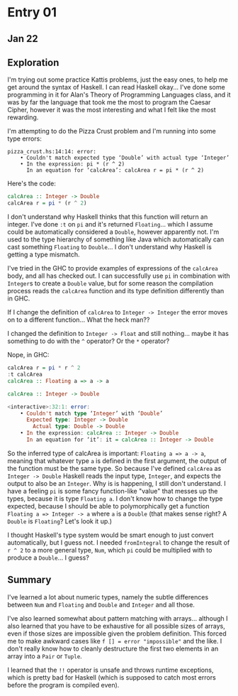 # Entry 01

## Jan 22

## Exploration

I'm trying out some practice Kattis problems, just the easy ones, to help me get around the syntax of Haskell. I can read Haskell okay... I've done some programming in it for Alan's Theory of Programming Languages class, and it was by far the language that took me the most to program the Caesar Cipher, however it was the most interesting and what I felt like the most rewarding.

I'm attempting to do the Pizza Crust problem and I'm running into some type errors:

```
pizza_crust.hs:14:14: error:
    • Couldn't match expected type ‘Double’ with actual type ‘Integer’
    • In the expression: pi * (r ^ 2)
      In an equation for ‘calcArea’: calcArea r = pi * (r ^ 2)
```

Here's the code:

```Haskell
calcArea :: Integer -> Double
calcArea r = pi * (r ^ 2)
```

I don't understand why Haskell thinks that this function will return an integer. I've done `:t` on `pi` and it's returned `Floating`... which I assume could be automatically considered a `Double`, however apparently not. I'm used to the type hierarchy of something like Java which automatically can cast something `Floating` to `Double`... I don't understand why Haskell is getting a type mismatch.

I've tried in the GHC to provide examples of expressions of the `calcArea` body, and all has checked out. I can successfully use `pi` in combination with `Integer`s to create a `Double` value, but for some reason the compilation process reads the `calcArea` function and its type definition differently than in GHC.

If I change the definition of `calcArea` to `Integer -> Integer` the error moves on to a different function... What the heck man??

I changed the definition to `Integer -> Float` and still nothing... maybe it has something to do with the `^` operator? Or the `*` operator?

Nope, in GHC:

```haskell
calcArea r = pi * r ^ 2
:t calcArea
calcArea :: Floating a => a -> a

calcArea :: Integer -> Double

<interactive>:32:1: error:
    • Couldn't match type ‘Integer’ with ‘Double’
      Expected type: Integer -> Double
        Actual type: Double -> Double
    • In the expression: calcArea :: Integer -> Double
      In an equation for ‘it’: it = calcArea :: Integer -> Double
```

So the inferred type of calcArea is important: `Floating a => a -> a`, meaning that whatever type `a` is defined in the first argument, the output of the function must be the same type. So because I've defined `calcArea` as `Integer -> Double` Haskell reads the input type, `Integer`, and expects the output to also be an `Integer`. Why is is happening, I still don't understand. I have a feeling `pi` is some fancy function-like "value" that messes up the types, because it is type `Floating a`. I don't know how to change the type expected, because I should be able to polymorphically get a function `Floating a => Integer -> a` where `a` is a `Double` (that makes sense right? A `Double` is `Floating`? Let's look it up.)

I thought Haskell's type system would be smart enough to just convert automatically, but I guess not. I needed `fromIntegral` to change the result of `r ^ 2` to a more general type, `Num`, which `pi` could be multiplied with to produce a `Double`... I guess?

## Summary

I've learned a lot about numeric types, namely the subtle differences between `Num` and `Floating` and `Double` and `Integer` and all those.

I've also learned somewhat about pattern matching with arrays... although I also learned that you have to be exhaustive for all possible sizes of arrays, even if those sizes are impossible given the problem definition. This forced me to make awkward cases like `f [] = error "impossible"` and the like. I don't really know how to cleanly destructure the first two elements in an array into a `Pair` or `Tuple`.

I learned that the `!!` operator is unsafe and throws runtime exceptions, which is pretty bad for Haskell (which is supposed to catch most errors before the program is compiled even).
